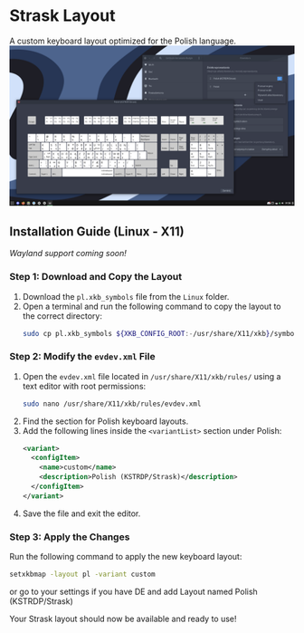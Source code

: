 # Strask Layout
A custom keyboard layout optimized for the Polish language.
![layout](https://github.com/Nakeyan/Strask-layout/blob/main/img/Snapshot_2025-03-16_01-56-14.png?raw=true)

## Installation Guide (Linux - X11)
*Wayland support coming soon!*

### Step 1: Download and Copy the Layout
1. Download the `pl.xkb_symbols` file from the `Linux` folder.
2. Open a terminal and run the following command to copy the layout to the correct directory:
   ```sh
   sudo cp pl.xkb_symbols ${XKB_CONFIG_ROOT:-/usr/share/X11/xkb}/symbols/pl
   ```

### Step 2: Modify the `evdev.xml` File
1. Open the `evdev.xml` file located in `/usr/share/X11/xkb/rules/` using a text editor with root permissions:
   ```sh
   sudo nano /usr/share/X11/xkb/rules/evdev.xml
   ```
2. Find the section for Polish keyboard layouts.
3. Add the following lines inside the `<variantList>` section under Polish:
   ```xml
   <variant>
     <configItem>
       <name>custom</name>
       <description>Polish (KSTRDP/Strask)</description>
     </configItem>
   </variant>
   ```
4. Save the file and exit the editor.

### Step 3: Apply the Changes
Run the following command to apply the new keyboard layout:
```sh
setxkbmap -layout pl -variant custom
```
or go to your settings if you have DE and add Layout named Polish (KSTRDP/Strask)

Your Strask layout should now be available and ready to use!
